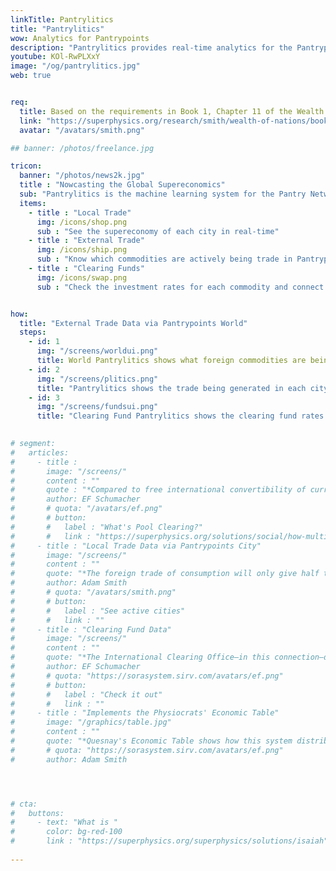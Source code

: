 ```yaml
---
linkTitle: Pantrylitics
title: "Pantrylitics"
wow: Analytics for Pantrypoints
description: "Pantrylitics provides real-time analytics for the Pantrypoints System"
youtube: KOl-RwPLXxY
image: "/og/pantrylitics.jpg"
web: true


req:
  title: Based on the requirements in Book 1, Chapter 11 of the Wealth of Nations
  link: "https://superphysics.org/research/smith/wealth-of-nations/book-1/chapter-11/part-3b-d1a2"
  avatar: "/avatars/smith.png"

## banner: /photos/freelance.jpg

tricon:
  banner: "/photos/news2k.jpg"
  title : "Nowcasting the Global Supereconomics"
  sub: "Pantrylitics is the machine learning system for the Pantry Network"
  items:
    - title : "Local Trade"
      img: /icons/shop.png
      sub : "See the supereconomy of each city in real-time"
    - title : "External Trade"
      img: /icons/ship.png    
      sub : "Know which commodities are actively being trade in Pantrypoints World"
    - title : "Clearing Funds"
      img: /icons/swap.png
      sub : "Check the investment rates for each commodity and connect to Pantrypoints Invest"


how:
  title: "External Trade Data via Pantrypoints World"
  steps:
    - id: 1
      img: "/screens/worldui.png"
      title: World Pantrylitics shows what foreign commodities are being bought and sold between participating countries. This will prevent speculation and currency fluctuations
    - id: 2
      img: "/screens/plitics.png"
      title: "Pantrylitics shows the trade being generated in each city: services, products, real estate, etc. This helps people know where goods and services are lacking or overabundant"
    - id: 3
      img: "/screens/fundsui.png"
      title: "Clearing Fund Pantrylitics shows the clearing fund rates for various commodities in each Pantrypoints City and in Pantrypoints World. This will allow people to invest directly in productive labor"      
    

# segment:
#   articles:
#     - title : 
#       image: "/screens/"
#       content : ""
#       quote : "*Compared to free international convertibility of currencies, Pool Clearing offers at least one outstanding advantage: **its inner mechanism tends to overcome temporary disequilibrium situations in international exchange by expansion instead of restriction**. The buyer is given the first move in the game.*"
#       author: EF Schumacher
#       # quota: "/avatars/ef.png"
#       # button:
#       #   label : "What's Pool Clearing?"
#       #   link : "https://superphysics.org/solutions/social/how-multilateral-pool-clearing-can-solve-currency-crises"
#     - title : "Local Trade Data via Pantrypoints City"
#       image: "/screens/"
#       content : ""
#       quote: "*The foreign trade of consumption will only give half the encouragement to national industry as the home trade, even if its returns were as quick as the home-trade.*"
#       author: Adam Smith
#       # quota: "/avatars/smith.png"      
#       # button:
#       #   label : "See active cities"
#       #   link : ""
#     - title : "Clearing Fund Data"
#       image: "/screens/"
#       content : ""
#       quote: "*The International Clearing Office—in this connection—does not require any special powers. It is not an agency for control. It is a purely administrative body, the central accounting office for the different National Clearing Funds*"
#       author: EF Schumacher
#       # quota: "https://sorasystem.sirv.com/avatars/ef.png"
#       # button:
#       #   label : "Check it out"
#       #   link : ""
#     - title : "Implements the Physiocrats' Economic Table"
#       image: "/graphics/table.jpg"
#       content : ""
#       quote: "*Quesnay's Economic Table shows how this system distributes the total produce of the land among the three classes, and how the labour of the unproductive class only replaces the value of its own consumption without increasing value of that total*"
#       # quota: "https://sorasystem.sirv.com/avatars/ef.png"
#       author: Adam Smith




# cta:
#   buttons:
#     - text: "What is "
#       color: bg-red-100    
#       link : "https://superphysics.org/superphysics/solutions/isaiah"
  
---
```

